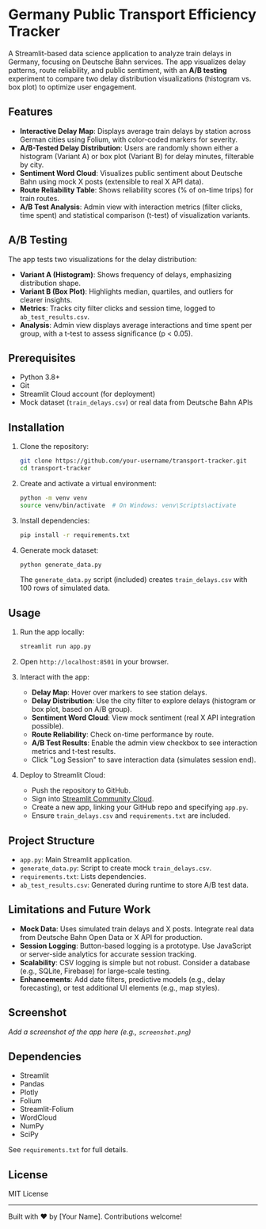 # Germany Public Transport Efficiency Tracker

A Streamlit-based data science application to analyze train delays in Germany, focusing on Deutsche Bahn services. The app visualizes delay patterns, route reliability, and public sentiment, with an **A/B testing** experiment to compare two delay distribution visualizations (histogram vs. box plot) to optimize user engagement.

## Features

- **Interactive Delay Map**: Displays average train delays by station across German cities using Folium, with color-coded markers for severity.
- **A/B-Tested Delay Distribution**: Users are randomly shown either a histogram (Variant A) or box plot (Variant B) for delay minutes, filterable by city.
- **Sentiment Word Cloud**: Visualizes public sentiment about Deutsche Bahn using mock X posts (extensible to real X API data).
- **Route Reliability Table**: Shows reliability scores (% of on-time trips) for train routes.
- **A/B Test Analysis**: Admin view with interaction metrics (filter clicks, time spent) and statistical comparison (t-test) of visualization variants.

## A/B Testing

The app tests two visualizations for the delay distribution:
- **Variant A (Histogram)**: Shows frequency of delays, emphasizing distribution shape.
- **Variant B (Box Plot)**: Highlights median, quartiles, and outliers for clearer insights.
- **Metrics**: Tracks city filter clicks and session time, logged to `ab_test_results.csv`.
- **Analysis**: Admin view displays average interactions and time spent per group, with a t-test to assess significance (p < 0.05).

## Prerequisites

- Python 3.8+
- Git
- Streamlit Cloud account (for deployment)
- Mock dataset (`train_delays.csv`) or real data from Deutsche Bahn APIs

## Installation

1. Clone the repository:
   ```bash
   git clone https://github.com/your-username/transport-tracker.git
   cd transport-tracker
   ```

2. Create and activate a virtual environment:
   ```bash
   python -m venv venv
   source venv/bin/activate  # On Windows: venv\Scripts\activate
   ```

3. Install dependencies:
   ```bash
   pip install -r requirements.txt
   ```

4. Generate mock dataset:
   ```bash
   python generate_data.py
   ```

   The `generate_data.py` script (included) creates `train_delays.csv` with 100 rows of simulated data.

## Usage

1. Run the app locally:
   ```bash
   streamlit run app.py
   ```

2. Open `http://localhost:8501` in your browser.

3. Interact with the app:
   - **Delay Map**: Hover over markers to see station delays.
   - **Delay Distribution**: Use the city filter to explore delays (histogram or box plot, based on A/B group).
   - **Sentiment Word Cloud**: View mock sentiment (real X API integration possible).
   - **Route Reliability**: Check on-time performance by route.
   - **A/B Test Results**: Enable the admin view checkbox to see interaction metrics and t-test results.
   - Click "Log Session" to save interaction data (simulates session end).

4. Deploy to Streamlit Cloud:
   - Push the repository to GitHub.
   - Sign into [Streamlit Community Cloud](https://streamlit.io/cloud).
   - Create a new app, linking your GitHub repo and specifying `app.py`.
   - Ensure `train_delays.csv` and `requirements.txt` are included.

## Project Structure

- `app.py`: Main Streamlit application.
- `generate_data.py`: Script to create mock `train_delays.csv`.
- `requirements.txt`: Lists dependencies.
- `ab_test_results.csv`: Generated during runtime to store A/B test data.

## Limitations and Future Work

- **Mock Data**: Uses simulated train delays and X posts. Integrate real data from Deutsche Bahn Open Data or X API for production.
- **Session Logging**: Button-based logging is a prototype. Use JavaScript or server-side analytics for accurate session tracking.
- **Scalability**: CSV logging is simple but not robust. Consider a database (e.g., SQLite, Firebase) for large-scale testing.
- **Enhancements**: Add date filters, predictive models (e.g., delay forecasting), or test additional UI elements (e.g., map styles).

## Screenshot

*Add a screenshot of the app here (e.g., `screenshot.png`)*

## Dependencies

- Streamlit
- Pandas
- Plotly
- Folium
- Streamlit-Folium
- WordCloud
- NumPy
- SciPy

See `requirements.txt` for full details.

## License

MIT License

---
Built with ❤️ by [Your Name]. Contributions welcome!